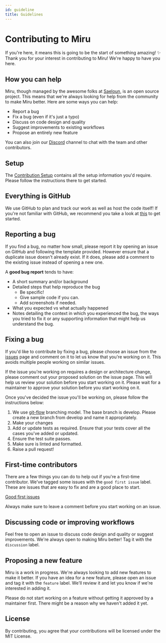 ```yaml
---
id: guideline
title: Guidelines
---
```


# Contributing to Miru

If you're here, it means this is going to be the start of something amazing! ✨ Thank you for your interest in contributing to Miru! We're happy to have you here.

## How you can help

Miru, though managed by the awesome folks at [Saeloun](https://saeloun.com/), is an open source project. This means that we're always looking for help from the community to make Miru better. Here are some ways you can help:

- Report a bug
- Fix a bug (even if it's just a typo)
- Discuss on code design and quality
- Suggest improvements to existing workflows
- Propose an entirely new feature

You can also join our [Discord](https://discord.gg/UABXyQQ82c) channel to chat with the team and other contributors.

## Setup

The [Contribution Setup](/docs/category/setup) contains all the setup information you'd require. Please follow the instructions there to get started.

## Everything is GitHub

We use GitHub to plan and track our work as well as host the code itself! If you're not familiar with GitHub, we recommend you take a look at [this](https://guides.github.com/activities/hello-world/) to get started.

## Reporting a bug

If you find a bug, no matter how small, please report it by opening an issue on GitHub and following the template provided. However ensure that a duplicate issue doesn't already exist. If it does, please add a comment to the existing issue instead of opening a new one.

A **good bug report** tends to have:

- A short summary and/or background
- Detailed steps that help reproduce the bug
  - Be specific!
  - Give sample code if you can.
  - Add screenshots if needed.
- What you expected vs what actually happened
- Notes detailing the context in which you experienced the bug, the ways you tried to fix it or any supporting information that might help us understand the bug.

## Fixing a bug

If you'd like to contribute by fixing a bug, please choose an issue from the [issues](https://github.com/saeloun/miru-web/issues) page and comment on it to let us know that you're working on it. This avoids multiple people working on similar issues.

If the issue you're working on requires a design or architecture change, please comment out your proposed solution on the issue page. This will help us review your solution before you start working on it. Please wait for a maintainer to approve your solution before you start working on it.

Once you've decided the issue you'll be working on, please follow the instructions below:

1. We use [git-flow](https://nvie.com/posts/a-successful-git-branching-model/) branching model. The base branch is develop. Please create a new branch from develop and name it appropriately.
2. Make your changes
3. Add or update tests as required. Ensure that your tests cover all the cases you've added or updated.
4. Ensure the test suite passes.
5. Make sure is linted and formatted.
6. Raise a pull request!

## First-time contributors

There are a few things you can do to help out if you're a first-time contributor. We've tagged some issues with the `good first issue` label. These are issues that are easy to fix and are a good place to start.

[Good first issues](https://github.com/saeloun/miru-web/issues?q=is%3Aissue+is%3Aopen+label%3A%22good+first+issue%22)

Always make sure to leave a comment before you start working on an issue.

## Discussing code or improving workflows

Feel free to open an issue to discuss code design and quality or suggest improvements. We're always open to making Miru better! Tag it with the `discussion` label.

## Proposing a new feature

Miru is a work in progress. We're always looking to add new features to make it better. If you have an idea for a new feature, please open an issue and tag it with the `feature` label. We'll review it and let you know if we're interested in adding it.

Please do not start working on a feature without getting it approved by a maintainer first. There might be a reason why we haven't added it yet.

## License

By contributing, you agree that your contributions will be licensed under the MIT License.
